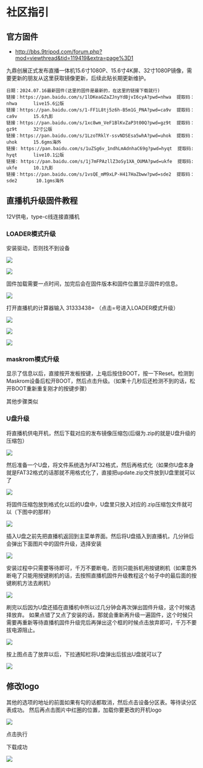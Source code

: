 # 社区指引

## 官方固件

* <http://bbs.9tripod.com/forum.php?mod=viewthread&tid=119419&extra=page%3D1>

九鼎创展正式发布直播一体机15.6寸1080P、15.6寸4K屏、32寸1080P镜像，需要更新的朋友从这里获取镜像更新，后续此贴长期更新维护。

```
日期：2024.07.16最新固件(这里的固件是最新的，在这里的链接下载就行)
链接：https://pan.baidu.com/s/1lDKeaGZaZJnyYdBjvI6cyA?pwd=nhwa  提取码：nhwa      live15.6公版
链接：https://pan.baidu.com/s/1-FF1L8tj5z6h-B5m1G_PNA?pwd=ca9v  提取码：ca9v      15.6九影
链接：https://pan.baidu.com/s/1xc8wm_VeF1BlKvZaP3t00Q?pwd=gz9t  提取码：gz9t      32寸公版
链接：https://pan.baidu.com/s/1LzoTRklY-ssvNDSEsa5whA?pwd=uhok  提取码：uhok      15.6gms海外
链接: https://pan.baidu.com/s/1uZSg6v_1ndhLmAdnhaC69g?pwd=hyqt  提取码: hyqt      live10.1公版
链接: https://pan.baidu.com/s/1j7mFPAzllZ3oSy1XA_OUMA?pwd=ukfe  提取码: ukfe      10.1九影
链接：https://pan.baidu.com/s/1vsQE_mM9xLP-H417HaZbww?pwd=sde2  提取码：sde2       10.1gms海外
```


## 直播机升级固件教程

12V供电，type-c线连接直播机

### LOADER模式升级

安装驱动，否则找不到设备

![](./images/31381930412900.png)

![](./images/31409592929100.png)

固件加载需要一点时间，加完后会在固件版本和固件位置显示固件的信息。

![](./images/31516201762900.png)


打开直播机的计算器输入  31333438= （点击=号进入LOADER模式升级）

![](./images/31428163518900.png)

![](./images/31443863177700.png)

![](./images/31457286327300.png)



### maskrom模式升级


显示了信息以后，直接按开发板按键，上电后按住BOOT，按一下Reset。检测到Maskrom设备后松开BOOT，然后点击升级。（如果十几秒后还检测不到的话，松开BOOT重新重复刚才的按键步骤）

其他步骤类似

### U盘升级


将直播机供电开机，然后下载对应的发布镜像压缩包(后缀为.zip的就是U盘升级的压缩包）

![](./images/31859217470700.png)

然后准备一个U盘，将文件系统选为FAT32格式，然后再格式化（如果你U盘本身就是FAT32格式的话那就不用格式化了，直接把update.zip文件放到U盘里就可以了

![](./images/31871088145500.png)

将固件压缩包放到格式化以后的U盘中，U盘里只放入对应的.zip压缩包文件就可以（下图中的那样）


![](./images/31883955252200.png)

插入U盘之前先把直播机返回到主菜单界面。然后将U盘插入到直播机，几分钟后会弹出下面图片中的固件升级，选择安装

![](./images/31896579726300.png)

安装过程中只需要等待即可，千万不要断电，否则只能拆机用按键刷机（如果意外断电了只能用按键刷机的话，去按照直播机固件升级教程这个帖子中的最后面的按键刷机方法去刷机）

![](./images/31910687948200.png)

刷完以后因为U盘还插在直播机中所以过几分钟会再次弹出固件升级，这个时候选择放弃。
如果点错了又点了安装的话，那就会重新再升级一遍固件，这个时候只需要再重新等待直播机固件升级完后再弹出这个框的时候点击放弃即可，千万不要拔电源阻止。

![](./images/31932483794400.png)

按上图点击了放弃以后，下拉通知栏将U盘弹出后拔出U盘就可以了

![](./images/31944877649900.png)


## 修改logo

其他的选项的地址的前面如果有勾的话都取消，然后点击设备分区表。等待读分区表成功。
然后再点击图片中红圈的位置，加载你要更改的开机logo

![](./images/32467261909600.jpg)

点击执行

下载成功

![](./images/32497657320800.png)











